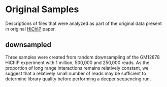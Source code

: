 # Original Samples
Descriptions of files that were analyzed as part of the original data present in original
[HiChIP](http://www.nature.com/nmeth/journal/vaop/ncurrent/full/nmeth.3999.html) paper. 

## downsampled
Three samples were created from random downsampling of the GM12878 HiChIP experiment with
1 million, 500,000 and 250,000 reads. As the proportion of long range interactions remains
relatively constant, we suggest that a relatively small number of reads may be sufficient 
to determine library quality before performing a deeper sequencing run.  